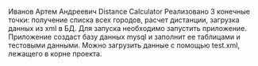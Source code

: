 Иванов Артем Андреевич
Distance Calculator
Реализовано 3 конечные точки: получение списка всех городов,
 расчет дистанции, загрузка данных из xml в БД.
Для запуска необходимо запустить приложение. 
Приложение создаст базу данных mysql и заполнит ее таблицами и тестовыми данными. Можно загрузить данные с помощью test.xml, лежащего в корне проекта.
